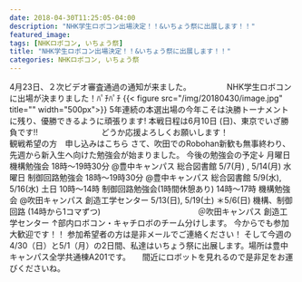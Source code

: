 ```yaml
---
date: 2018-04-30T11:25:05-04:00
description: "NHK学生ロボコン出場決定！！&いちょう祭に出展します！！"
featured_image: 
tags: [NHKロボコン, いちょう祭]
title: "NHK学生ロボコン出場決定！！&いちょう祭に出展します！！"
categories: NHKロボコン, いちょう祭
---
```


4月23日、２次ビデオ審査通過の通知が来ました。　　　　　NHK学生ロボコンに出場が決まりました！ﾊﾟﾁﾊﾟﾁ
{{< figure src="/img/20180430/image.jpg" title="" width="500px">}}
5年連続の本選出場の今年こそは決勝トーナメントに残り、優勝できるように頑張ります!
本戦日程は6月10日 (日)、東京でいざ勝負です!!　　　　　　　　どうか応援よろしくお願いします！　　　　　　　　　　　　　　　　　　　観戦希望の方　申し込みはこちら
さて、吹田でのRobohan新歓も無事終わり、先週から新入生へ向けた勉強会が始まりました。
今後の勉強会の予定↓
月曜日  機構勉強会 18時～19時30分
@豊中キャンパス 総合図書館                                                                                       5/7(月) , 5/14(月)
水曜日 制御回路勉強会 18時～19時30分
@豊中キャンパス 総合図書館                                                                                       5/9(水), 5/16(水)
土日 10時～14時 制御回路勉強会(1時間休憩あり)
14時～17時 機構勉強会
@吹田キャンパス 創造工学センター                                                            5/13(日), 5/19(土)
＊5/6(日) 機構、制御回路 (14時から1コマずつ)  　　　　　　　　　　　　＠吹田キャンパス   創造工学センター
↑部内ロボコン・キャチロボのチーム分けします。
今からでも参加大歓迎です！！                                                                            参加希望者の方は是非メールでご連絡ください！                                   そして今週の4/30（日）と5/1（月）の2日間、私達はいちょう祭に出展します。場所は豊中キャンパス全学共通棟A201です。　　間近にロボットを見れるので是非足をお運びくださいね。
